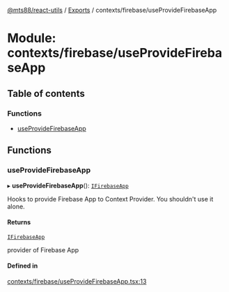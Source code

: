 [@mts88/react-utils](../README.md) / [Exports](../modules.md) / contexts/firebase/useProvideFirebaseApp

# Module: contexts/firebase/useProvideFirebaseApp

## Table of contents

### Functions

- [useProvideFirebaseApp](contexts_firebase_useProvideFirebaseApp.md#useprovidefirebaseapp)

## Functions

### useProvideFirebaseApp

▸ **useProvideFirebaseApp**(): [`IFirebaseApp`](../interfaces/contexts_firebase_IFirebaseApp.IFirebaseApp.md)

Hooks to provide Firebase App to Context Provider. You shouldn't use it alone.

#### Returns

[`IFirebaseApp`](../interfaces/contexts_firebase_IFirebaseApp.IFirebaseApp.md)

provider of Firebase App

#### Defined in

[contexts/firebase/useProvideFirebaseApp.tsx:13](https://github.com/mts88/react-utils/blob/efeb83f/lib/contexts/firebase/useProvideFirebaseApp.tsx#L13)
